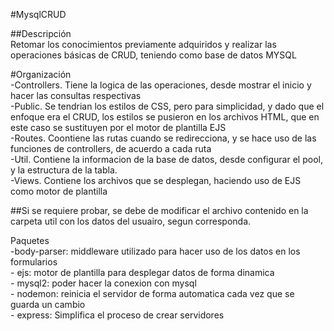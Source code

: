 #MysqlCRUD

##Descripción  
Retomar los conocimientos previamente adquiridos y realizar las operaciones básicas de CRUD, teniendo como base de datos MYSQL

#Organización  
-Controllers. Tiene la logica de las operaciones, desde mostrar el inicio y hacer las consultas respectivas  
-Public. Se tendrian los estilos de CSS, pero para simplicidad, y dado que el enfoque era el CRUD, los estilos se pusieron en los archivos HTML, que en este caso se sustituyen por el motor de plantilla EJS  
-Routes. Coontiene las rutas cuando se redirecciona, y se hace uso de las funciones de controllers, de acuerdo a cada ruta  
-Util. Contiene la informacion de la base de datos, desde configurar el pool, y la estructura de la tabla.  
-Views. Contiene los archivos que se desplegan, haciendo uso de EJS como motor de plantilla

##Si se requiere probar, se debe de modificar el archivo contenido en la carpeta util con los datos del usuairo, segun corresponda.

Paquetes  
    -body-parser: middleware utilizado para hacer uso de los datos en los formularios  
    - ejs: motor de plantilla para desplegar datos de forma dinamica  
    - mysql2: poder hacer la conexion con mysql  
    - nodemon: reinicia el servidor de forma automatica cada vez que se guarda un cambio  
    - express: Simplifica el proceso de crear servidores 
